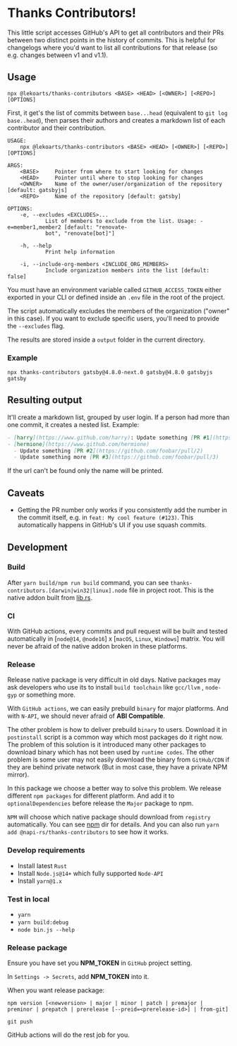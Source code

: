 # Thanks Contributors!

This little script accesses GitHub's API to get all contributors and their PRs between two distinct points in the history of commits. This is helpful for changelogs where you'd want to list all contributions for that release (so e.g. changes between v1 and v1.1).

## Usage

```shell
npx @lekoarts/thanks-contributors <BASE> <HEAD> [<OWNER>] [<REPO>] [OPTIONS]
```

First, it get's the list of commits between `base...head` (equivalent to `git log
base..head`), then parses their authors and creates a markdown list of each
contributor and their contribution.

```shell
USAGE:
    npx @lekoarts/thanks-contributors <BASE> <HEAD> [<OWNER>] [<REPO>] [OPTIONS]

ARGS:
    <BASE>     Pointer from where to start looking for changes
    <HEAD>     Pointer until where to stop looking for changes
    <OWNER>    Name of the owner/user/organization of the repository [default: gatsbyjs]
    <REPO>     Name of the repository [default: gatsby]

OPTIONS:
    -e, --excludes <EXCLUDES>...
            List of members to exclude from the list. Usage: -e=member1,member2 [default: "renovate-
            bot", "renovate[bot]"]

    -h, --help
            Print help information

    -i, --include-org-members <INCLUDE_ORG_MEMBERS>
            Include organization members into the list [default: false]
```

You must have an environment variable called `GITHUB_ACCESS_TOKEN` either exported in your CLI or defined inside an `.env` file in the root of the project.

The script automatically excludes the members of the organization ("owner" in this case). If you want to exclude specific users, you'll need to provide the `--excludes` flag.

The results are stored inside a `output` folder in the current directory.

### Example

```shell
npx thanks-contributors gatsby@4.8.0-next.0 gatsby@4.8.0 gatsbyjs gatsby
```

## Resulting output

It'll create a markdown list, grouped by user login. If a person had more than one commit, it creates a nested list. Example:

```md
- [harry](https://www.github.com/harry): Update something [PR #1](https://github.com/foobar/pull/1)
- [hermione](https://www.github.com/hermione)
  - Update something [PR #2](https://github.com/foobar/pull/2)
  - Update something more [PR #3](https://github.com/foobar/pull/3)
```

If the url can't be found only the name will be printed.

## Caveats

- Getting the PR number only works if you consistently add the number in the commit itself, e.g. in `feat: My cool feature (#123)`. This automatically happens in GitHub's UI if you use squash commits.

## Development

### Build

After `yarn build/npm run build` command, you can see `thanks-contributors.[darwin|win32|linux].node` file in project root. This is the native addon built from [lib.rs](./src/lib.rs).

### CI

With GitHub actions, every commits and pull request will be built and tested automatically in [`node@14`, `@node16`] x [`macOS`, `Linux`, `Windows`] matrix. You will never be afraid of the native addon broken in these platforms.

### Release

Release native package is very difficult in old days. Native packages may ask developers who use its to install `build toolchain` like `gcc/llvm` , `node-gyp` or something more.

With `GitHub actions`, we can easily prebuild `binary` for major platforms. And with `N-API`, we should never afraid of **ABI Compatible**.

The other problem is how to deliver prebuild `binary` to users. Download it in `postinstall` script is a common way which most packages do it right now. The problem of this solution is it introduced many other packages to download binary which has not been used by `runtime codes`. The other problem is some user may not easily download the binary from `GitHub/CDN` if they are behind private network (But in most case, they have a private NPM mirror).

In this package we choose a better way to solve this problem. We release different `npm packages` for different platform. And add it to `optionalDependencies` before release the `Major` package to npm.

`NPM` will choose which native package should download from `registry` automatically. You can see [npm](./npm) dir for details. And you can also run `yarn add @napi-rs/thanks-contributors` to see how it works.

### Develop requirements

- Install latest `Rust`
- Install `Node.js@14+` which fully supported `Node-API`
- Install `yarn@1.x`

### Test in local

- `yarn`
- `yarn build:debug`
- `node bin.js --help`

### Release package

Ensure you have set you **NPM_TOKEN** in `GitHub` project setting.

In `Settings -> Secrets`, add **NPM_TOKEN** into it.

When you want release package:

```
npm version [<newversion> | major | minor | patch | premajor | preminor | prepatch | prerelease [--preid=<prerelease-id>] | from-git]

git push
```

GitHub actions will do the rest job for you.
